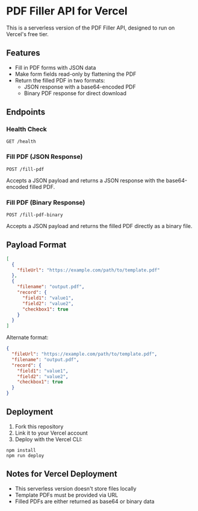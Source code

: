 # PDF Filler API for Vercel

This is a serverless version of the PDF Filler API, designed to run on Vercel's free tier.

## Features

- Fill in PDF forms with JSON data
- Make form fields read-only by flattening the PDF
- Return the filled PDF in two formats:
  - JSON response with a base64-encoded PDF
  - Binary PDF response for direct download

## Endpoints

### Health Check
```
GET /health
```

### Fill PDF (JSON Response)
```
POST /fill-pdf
```

Accepts a JSON payload and returns a JSON response with the base64-encoded filled PDF.

### Fill PDF (Binary Response)
```
POST /fill-pdf-binary
```

Accepts a JSON payload and returns the filled PDF directly as a binary file.

## Payload Format

```json
[
  {
    "fileUrl": "https://example.com/path/to/template.pdf"
  },
  {
    "filename": "output.pdf",
    "record": {
      "field1": "value1",
      "field2": "value2",
      "checkbox1": true
    }
  }
]
```

Alternate format:

```json
{
  "fileUrl": "https://example.com/path/to/template.pdf",
  "filename": "output.pdf",
  "record": {
    "field1": "value1",
    "field2": "value2",
    "checkbox1": true
  }
}
```

## Deployment

1. Fork this repository
2. Link it to your Vercel account
3. Deploy with the Vercel CLI:

```
npm install
npm run deploy
```

## Notes for Vercel Deployment

- This serverless version doesn't store files locally
- Template PDFs must be provided via URL
- Filled PDFs are either returned as base64 or binary data 